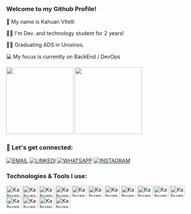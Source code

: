 ### Welcome to my Github Profile!

🤵 My name is Kahuan Vitelli

👨‍💻 I'm Dev. and technology student for 2 years!

👨‍🎓 Graduating ADS in Unisinos.

💻 My focus is currently on BackEnd / DevOps

<div>

  <img height="180em" src="https://github-readme-stats.vercel.app/api?username=KahuanVtl&show_icons=true&theme=tokyonight"/>
  <img height="180em" src="https://github-readme-stats.vercel.app/api/top-langs/?username=KahuanVtl&layout=compact&theme=tokyonight"/>
  
</div>

### 📱 Let's get connected:

[![EMAIL](https://img.shields.io/badge/Gmail-D14836?style=for-the-badge&logo=gmail&logoColor=white)](mailto:kahuanvitelli@gmail.com) 
[![LINKEDI](https://img.shields.io/badge/LinkedIn-0077B5?style=for-the-badge&logo=linkedin&logoColor=white)](https://www.linkedin.com/in/kahuan-vitelli/)
[![WHATSAPP](https://img.shields.io/badge/WhatsApp-25D366?style=for-the-badge&logo=whatsapp&logoColor=white
)](https://wa.me/5551998747003)
[![INSTAGRAM](https://img.shields.io/badge/Instagram-E4405F?style=for-the-badge&logo=instagram&logoColor=white
)](https://www.instagram.com/_kahuan/)

### Technologies & Tools I use:

<div>
  <img align="center" alt="Kahuan-nodejs" height="30" width="40" src="https://cdn.jsdelivr.net/gh/devicons/devicon@latest/icons/nodejs/nodejs-original-wordmark.svg">
  <img align="center" alt="Kahuan-nodemon" height="30" width="40" src="https://cdn.jsdelivr.net/gh/devicons/devicon@latest/icons/nodemon/nodemon-original.svg">
  <img align="center" alt="Kahuan-javascript" height="30" width="40" src="https://cdn.jsdelivr.net/gh/devicons/devicon/icons/javascript/javascript-original.svg">
  <img align="center" alt="Kahuan-java" height="30" width="40" src="https://cdn.jsdelivr.net/gh/devicons/devicon/icons/java/java-original.svg">
  <img align="center" alt="Kahuan-react" height="30" width="40" src="https://cdn.jsdelivr.net/gh/devicons/devicon/icons/react/react-original.svg">
  <img align="center" alt="Kahuan-html" height="30" width="40" src="https://cdn.jsdelivr.net/gh/devicons/devicon/icons/html5/html5-original.svg">
  <img align="center" alt="Kahuan-css" height="30" width="40" src="https://cdn.jsdelivr.net/gh/devicons/devicon/icons/css3/css3-original.svg">
  <img align="center" alt="Kahuan-mysql" height="30" width="40" src="https://cdn.jsdelivr.net/gh/devicons/devicon/icons/mysql/mysql-original.svg">
  <img align="center" alt="Kahuan-python" height="30" width="40" src="https://cdn.jsdelivr.net/gh/devicons/devicon/icons/python/python-original.svg">
  <img align="center" alt="Kahuan-aws" height="30" width="40" src="https://cdn.jsdelivr.net/gh/devicons/devicon@latest/icons/amazonwebservices/amazonwebservices-original-wordmark.svg">
  <img align="center" alt="Kahuan-sql" height="30" width="40" src="https://cdn.jsdelivr.net/gh/devicons/devicon@latest/icons/azuresqldatabase/azuresqldatabase-original.svg">
  <img align="center" alt="Kahuan-docker" height="30" width="40" src="https://cdn.jsdelivr.net/gh/devicons/devicon@latest/icons/docker/docker-original-wordmark.svg">
  <img align="center" alt="Kahuan-git" height="30" width="40" src="https://cdn.jsdelivr.net/gh/devicons/devicon@latest/icons/git/git-original.svg">
  <img align="center" alt="Kahuan-github" height="30" width="40" src="https://cdn.jsdelivr.net/gh/devicons/devicon@latest/icons/github/github-original.svg">
  <img align="center" alt="Kahuan-bitbucket" height="30" width="40" src="https://cdn.jsdelivr.net/gh/devicons/devicon@latest/icons/bitbucket/bitbucket-original.svg">
</div>
